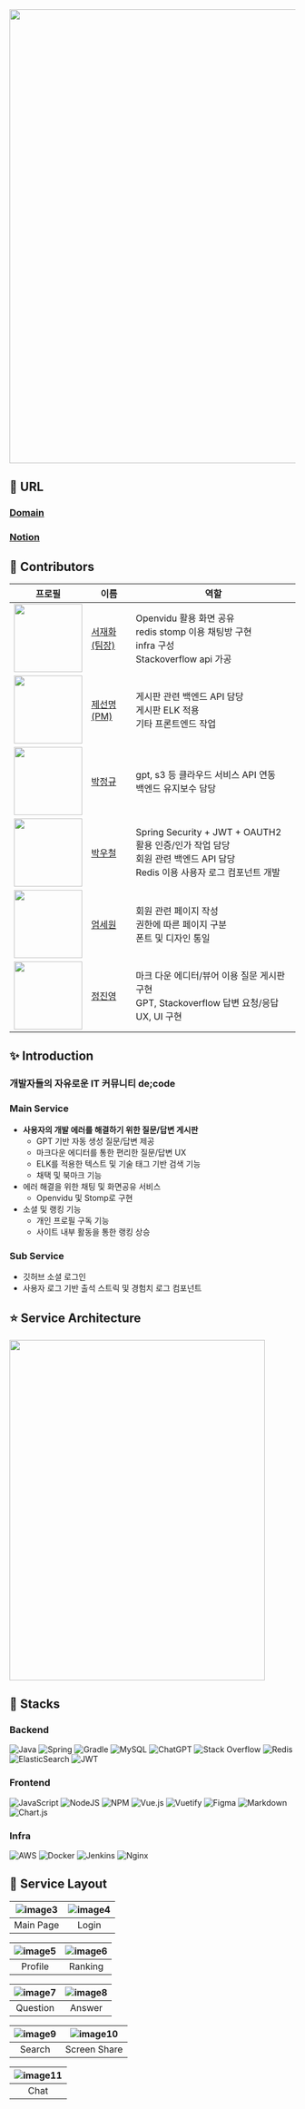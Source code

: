 <img src = "https://github.com/skajd1/decode/assets/86655177/6fb253c5-ec37-4633-8730-b80433aec063" width = "800">



## :mag_right: URL
### [Domain](https://i10a507.p.ssafy.io)
### [Notion](https://marvelous-enquiry-169.notion.site/5-7-Small-7alk-7d5de04be0c64b739a25a2d006bc5b0b?pvs=4)

## :two_men_holding_hands: Contributors

| 프로필 | 이름 | 역할 |
|--------------|------|------|
| [<img src="https://github.com/ggramgyo.png" width="120"/>](https://github.com/ggramgyo) | [서재화(팀장)](https://github.com/ggramgyo) | Openvidu 활용 화면 공유 <br> redis stomp 이용 채팅방 구현 <br> infra 구성 <br> Stackoverflow api 가공 |
| [<img src="https://github.com/je-sunmeng.png" width="120"/>](https://github.com/je-sunmeng) | [제선명(PM)](https://github.com/je-sunmeng) | 게시판 관련 백엔드 API 담당 <br> 게시판 ELK 적용 <br> 기타 프론트엔드 작업 |
| [<img src="https://github.com/jeounpar.png" width="120"/>](https://github.com/jeounpar) | [박정규](https://github.com/jeounpar) | gpt, s3 등 클라우드 서비스 API 연동 <br> 백엔드 유지보수 담당 |
| [<img src="https://github.com/skajd1.png" width="120"/>](https://github.com/skajd1) | [박우철](https://github.com/skajd1) | Spring Security + JWT + OAUTH2 활용 인증/인가 작업 담당 <br> 회원 관련 백엔드 API 담당 <br> Redis 이용 사용자 로그 컴포넌트 개발 |
| [<img src="https://github.com/serethia.png" width="120"/>](https://github.com/serethia) | [엄세원](https://github.com/serethia) | 회원 관련 페이지 작성 <br> 권한에 따른 페이지 구분 <br> 폰트 및 디자인 통일 |
| [<img src="https://github.com/jinddobaegi.png" width="120"/>](https://github.com/jinddobaegi) | [정진영](https://github.com/jinddobaegi) | 마크 다운 에디터/뷰어 이용 질문 게시판 구현 <br> GPT, Stackoverflow 답변 요청/응답 UX, UI 구현 |



## :sparkles: Introduction
### 개발자들의 자유로운 IT 커뮤니티 de;code

### Main Service
- **사용자의 개발 에러를 해결하기 위한 질문/답변 게시판**
    - GPT 기반 자동 생성 질문/답변 제공
    - 마크다운 에디터를 통한 편리한 질문/답변 UX
    - ELK를 적용한 텍스트 및 기술 태그 기반 검색 기능
    - 채택 및 북마크 기능
- 에러 해결을 위한 채팅 및 화면공유 서비스
  - Openvidu 및 Stomp로 구현
- 소셜 및 랭킹 기능
  - 개인 프로필 구독 기능
  - 사이트 내부 활동을 통한 랭킹 상승

### Sub Service
- 깃허브 소셜 로그인
- 사용자 로그 기반 출석 스트릭 및 경험치 로그 컴포넌트


## :star: Service Architecture
<img src = "https://github.com/skajd1/decode/assets/86655177/13e986bd-ff8a-43e3-bf7b-407429e54d8d" width="450" height="600">

## :tada: Stacks
### Backend
![Java](https://img.shields.io/badge/java-%23ED8B00.svg?style=for-the-badge&logo=openjdk&logoColor=white)
![Spring](https://img.shields.io/badge/spring-%236DB33F.svg?style=for-the-badge&logo=spring&logoColor=white)
![Gradle](https://img.shields.io/badge/Gradle-02303A.svg?style=for-the-badge&logo=Gradle&logoColor=white)
![MySQL](https://img.shields.io/badge/mysql-%2300f.svg?style=for-the-badge&logo=mysql&logoColor=white)
![ChatGPT](https://img.shields.io/badge/chatGPT-74aa9c?style=for-the-badge&logo=openai&logoColor=white)
![Stack Overflow](https://img.shields.io/badge/-Stackoverflow-FE7A16?style=for-the-badge&logo=stack-overflow&logoColor=white)
![Redis](https://img.shields.io/badge/redis-%23DD0031.svg?style=for-the-badge&logo=redis&logoColor=white)
![ElasticSearch](https://img.shields.io/badge/-ElasticSearch-005571?style=for-the-badge&logo=elasticsearch)
![JWT](https://img.shields.io/badge/JWT-black?style=for-the-badge&logo=JSON%20web%20tokens)

### Frontend
![JavaScript](https://img.shields.io/badge/javascript-%23323330.svg?style=for-the-badge&logo=javascript&logoColor=%23F7DF1E)
![NodeJS](https://img.shields.io/badge/node.js-6DA55F?style=for-the-badge&logo=node.js&logoColor=white)
![NPM](https://img.shields.io/badge/NPM-%23CB3837.svg?style=for-the-badge&logo=npm&logoColor=white)
![Vue.js](https://img.shields.io/badge/vuejs-%2335495e.svg?style=for-the-badge&logo=vuedotjs&logoColor=%234FC08D)
![Vuetify](https://img.shields.io/badge/Vuetify-1867C0?style=for-the-badge&logo=vuetify&logoColor=AEDDFF)
![Figma](https://img.shields.io/badge/figma-%23F24E1E.svg?style=for-the-badge&logo=figma&logoColor=white)
![Markdown](https://img.shields.io/badge/markdown-%23000000.svg?style=for-the-badge&logo=markdown&logoColor=white)
![Chart.js](https://img.shields.io/badge/chart.js-F5788D.svg?style=for-the-badge&logo=chart.js&logoColor=white)

### Infra
![AWS](https://img.shields.io/badge/AWS-%23FF9900.svg?style=for-the-badge&logo=amazon-aws&logoColor=white)
![Docker](https://img.shields.io/badge/docker-%230db7ed.svg?style=for-the-badge&logo=docker&logoColor=white)
![Jenkins](https://img.shields.io/badge/jenkins-%232C5263.svg?style=for-the-badge&logo=jenkins&logoColor=white)
![Nginx](https://img.shields.io/badge/nginx-%23009639.svg?style=for-the-badge&logo=nginx&logoColor=white)

## :balloon: Service Layout
|![image3](https://github.com/skajd1/decode/assets/86655177/d86445f1-7269-4dc9-b04f-da91ccc233d1)|![image4](https://github.com/skajd1/decode/assets/86655177/e221e7a5-321d-46dc-87d5-cdee5e872908)|
|:---------------------------------------------------------:|:-------------------------------------------------------:|
|                     Main Page                             |                     Login                               |

|![image5](https://github.com/skajd1/decode/assets/86655177/c5b3ecb7-e880-4394-b44a-0201c7bf2d36)|![image6](https://github.com/skajd1/decode/assets/86655177/92d678c7-dbad-4c8e-b87f-b21dab57dc92)|
|:---------------------------------------------------------:|:-------------------------------------------------------:|
|                     Profile                               |                      Ranking                            |

|![image7](https://github.com/skajd1/decode/assets/86655177/3465ff63-6a10-41db-97ea-5971952ae36c)|![image8](https://github.com/skajd1/decode/assets/86655177/2c7e5e24-e93c-42f5-b6b4-2d14e0bc6e56)|
|:---------------------------------------------------------:|:-------------------------------------------------------:|
|                     Question                              |                       Answer                            |

|![image9](https://github.com/skajd1/decode/assets/86655177/c67b7edd-9d01-4c5d-a8a9-281b8e04c305)|![image10](https://github.com/skajd1/decode/assets/86655177/808c90f7-dfea-462a-ae6d-4586d254da64)|
|:---------------------------------------------------------:|:-------------------------------------------------------:|
|                     Search                                |                     Screen Share                        |

|![image11](https://github.com/skajd1/decode/assets/86655177/81cef91f-25c3-41f3-96fb-aac62fd2829f)|
|:---------------------------------------------------------:|
|                          Chat                             |



